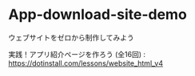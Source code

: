 # App-download-site-demo
ウェブサイトをゼロから制作してみよう


実践！アプリ紹介ページを作ろう (全16回) :
https://dotinstall.com/lessons/website_html_v4
